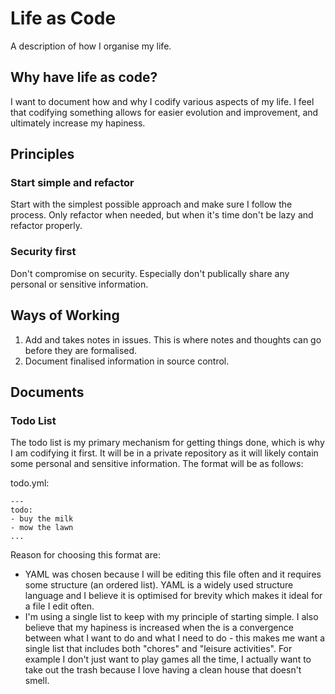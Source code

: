# Life as Code
A description of how I organise my life.

## Why have life as code?
I want to document how and why I codify various aspects of my life. I feel that codifying something allows for easier evolution and improvement, and ultimately increase my hapiness.

## Principles
### Start simple and refactor
Start with the simplest possible approach and make sure I follow the process. Only refactor when needed, but when it's time don't be lazy and refactor properly.

### Security first
Don't compromise on security. Especially don't publically share any personal or sensitive information.

## Ways of Working
1. Add and takes notes in issues. This is where notes and thoughts can go before they are formalised.
2. Document finalised information in source control.

## Documents
### Todo List
The todo list is my primary mechanism for getting things done, which is why I am codifying it first. It will be in a private repository as it will likely contain some personal and sensitive information. The format will be as follows:

todo.yml:
```
---
todo:
- buy the milk
- mow the lawn
...
```
Reason for choosing this format are:
- YAML was chosen because I will be editing this file often and it requires some structure (an ordered list). YAML is a widely used structure language and I believe it is optimised for brevity which makes it ideal for a file I edit often.
- I'm using a single list to keep with my principle of starting simple. I also believe that my hapiness is increased when the is a convergence between what I want to do and what I need to do - this makes me want a single list that includes both "chores" and "leisure activities". For example I don't just want to play games all the time, I actually want to take out the trash because I love having a clean house that doesn't smell.
